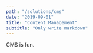 ```yaml
---
path: "/solutions/cms"
date: "2019-09-01"
title: "Content Management"
subtitle: "Only write markdown"
---
```

CMS is fun.

